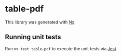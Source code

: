 # table-pdf

This library was generated with [Nx](https://nx.dev).

## Running unit tests

Run `nx test table-pdf` to execute the unit tests via [Jest](https://jestjs.io).
